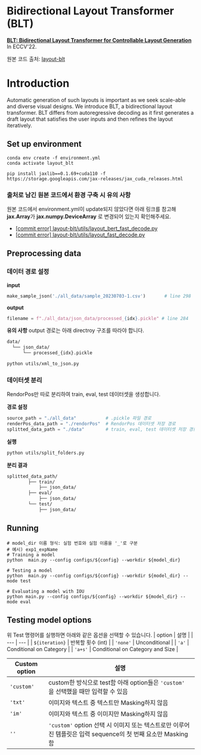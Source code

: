 # Bidirectional Layout Transformer (BLT)

**[BLT: Bidirectional Layout Transformer for Controllable Layout Generation](https://arxiv.org/abs/2112.05112)** In ECCV'22.

원본 코드 출처: [layout-blt](https://github.com/google-research/google-research/tree/master/layout-blt)

# Introduction

Automatic generation of such layouts is important as we seek scale-able and diverse visual designs. We introduce BLT, a bidirectional layout transformer. BLT differs from autoregressive decoding as it first generates a draft layout that satisfies the user inputs and then refines the layout iteratively.

## Set up environment

```
conda env create -f environment.yml
conda activate layout_blt
```
```
pip install jaxlib==0.1.69+cuda110 -f https://storage.googleapis.com/jax-releases/jax_cuda_releases.html
```

### 출처로 남긴 원본 코드에서 환경 구축 시 유의 사항

원본 코드에서 environment.yml이 update되지 않았다면 아래 링크를 참고해 **jax.Array**가 **jax.numpy.DeviceArray** 로 변경되어 있는지 확인해주세요.

- [[commit error] layout-blt/utils/layout_bert_fast_decode.py](https://github.com/google-research/google-research/commit/89bd283df95962480163778d32ca62baec06392e#diff-d50bc9b308611a6985e4b5a22be2550862a65a951ab4c76909e6318076e9d07e)
- [[commit error] layout-blt/utils/layout_fast_decode.py](https://github.com/google-research/google-research/commit/89bd283df95962480163778d32ca62baec06392e#diff-54e5487c1e5f718c0155f009478d5f506d842f21865583c1a8dd5fdd252314a8)

## Preprocessing data
### 데이터 경로 설정
**input**
``` python
make_sample_json('./all_data/sample_20230703-1.csv')       # line 298
```
**output**
``` python
filename = f"./all_data/json_data/processed_{idx}.pickle" # line 284
```
**유의 사항**
output 경로는 아래 directroy 구조를 따라야 합니다.
``` bash
data/
  └── json_data/
      └── processed_{idx}.pickle
```
``` bash
python utils/xml_to_json.py
```
### 데이터셋 분리
RendorPos만 따로 분리하여 train, eval, test 데이터셋을 생성합니다.

**경로 설정**
``` python
source_path = "./all_data"           # .pickle 파일 경로
renderPos_data_path = "./rendorPos"  # RendorPos 데이터셋 저장 경로
splitted_data_path = "./data"        # train, eval, test 데이터셋 저장 경로
```
**실행**
``` bash
python utils/split_folders.py
```
**분리 결과**
``` bash
splitted_data_path/
        ├── train/
            ├── json_data/
        ├── eval/
            ├── json_data/
        └── test/
            ├── json_data/
```
## Running 
```
# model_dir 이름 형식: 실험 번호와 실험 이름을 '_'로 구분
# 예시) exp1_expName
# Training a model
python  main.py --config configs/${config} --workdir ${model_dir}

# Testing a model
python  main.py --config configs/${config} --workdir ${model_dir} --mode test

# Evaluating a model with IOU
python main.py --config configs/${config} --workdir ${model_dir} --mode eval
```

## Testing model options
위 Test 명령어를 실행하면 아래와 같은 옵션을 선택할 수 있습니다.
| option | 설명 |
| --- | --- |
| `${iteration}` | 반복할 횟수 (int) |
| `'none'` | Unconditional |
| `'a'` | Conditional on Category |
| `'a+s'` | Conditional on Category and Size |

| Custom option | 설명 |
| --- | --- |
| `'custom'` | custom한 방식으로 test함 아래 option들은 `'custom'` 을 선택했을 때만 입력할 수 있음 |
| `'txt'` | 이미지와 텍스트 중 텍스트만 Masking하지 않음 |
| `'im'` | 이미지와 텍스트 중 이미지만 Masking하지 않음 |
| `''` | `'custom'` option 선택 시 이미지 또는 텍스트로만 이루어진 템플릿은 입력 sequence의 첫 번째 요소만 Masking함 |
